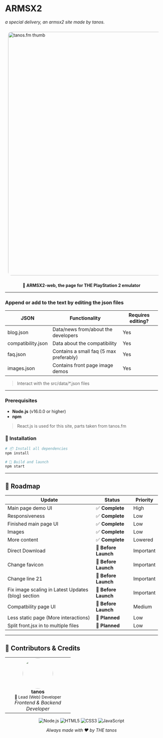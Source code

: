 # ARMSX2

_a special delivery, an armsx2 site made by tanos._

<img src="https://tanos.is-a.dev/images/puresakura.png" alt="tanos.fm thumb" width="800px" style="border-radius: 10px; margin: 10px;">

<div align="center">

**🚀 ARMSX2-web, the page for THE PlayStation 2 emulator**

</div>

---

### Append or add to the text by editing the json files

| JSON               | Functionality                           | Requires editing? |
| ------------------ | --------------------------------------- | ----------------- |
| blog.json          | Data/news from/about the developers     | Yes               |
| compatibility.json | Data about the compatibility            | Yes               |
| faq.json           | Contains a small faq (5 max preferably) | Yes               |
| images.json        | Contains front page image demos         | Yes               |

> Interact with the src/data/\*.json files

---

### Prerequisites

- **Node.js** (v16.0.0 or higher)
- **npm**

> React.js is used for this site, parts taken from tanos.fm

### 🔧 Installation

```bash
# 📦 Install all dependencies
npm install

# 🚀 Build and launch
npm start
```

---

## 🎯 Roadmap

<div align="center">

| Update                                             | Status               | Priority  |
| -------------------------------------------------- | -------------------- | --------- |
| Main page demo UI                                  | ✅ **Complete**      | High      |
| Responsiveness                                     | ✅ **Complete**      | Low       |
| Finished main page UI                              | ✅ **Complete**      | Low       |
| Images                                             | ✅ **Complete**      | Low       |
| More content                                       | ✅ **Complete**      | Lowered   |
| Direct Download                                    | 🔄 **Before Launch** | Important |
| Change favicon                                     | 🔄 **Before Launch** | Important |
| Change line 21                                     | 🔄 **Before Launch** | Important |
| Fix image scaling in Latest Updates (blog) section | 🔄 **Before Launch** | Important |
| Compatbility page UI                               | 🔄 **Before Launch** | Medium    |
| Less static page (More interactions)               | 🔄 **Planned**       | Low       |
| Split front.jsx in to multiple files               | 🔄 **Planned**       | Low       |

</div>

---

## 🤝 Contributors & Credits

<div align="center">
<table>
<tr>
<td align="center" width="200px">
<img src="https://github.com/tanosshi.png" width="100px" style="border-radius: 50%"><br>
<strong>tanos</strong><br>
<sub>🎯 Lead (Web) Developer</sub><br>
<em>Frontend & Backend Developer</em>
</td>
</tr>
</table>
</div>

<div align="center">

![Node.js](https://img.shields.io/badge/Node.js-43853D?style=for-the-badge&logo=node.js&logoColor=white)
![HTML5](https://img.shields.io/badge/HTML5-E34F26?style=for-the-badge&logo=html5&logoColor=white)
![CSS3](https://img.shields.io/badge/CSS3-1572B6?style=for-the-badge&logo=css3&logoColor=white)
![JavaScript](https://img.shields.io/badge/JavaScript-F7DF1E?style=for-the-badge&logo=javascript&logoColor=black)

</div>

<div align="center">

_Always made with ❤️ by THE tanos_

</div>
